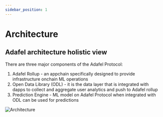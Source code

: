 ```yaml
---
sidebar_position: 1
---
```



# Architecture

## Adafel architecture holistic view


There are three major components of the Adafel Protocol:

1. Adafel Rollup - an appchain specifically designed to provide infrastructure onchain ML operations
2. Open Data Library (ODL) - it is the data layer that is integrated with dapps to collect and aggregate user analytics and push to Adafel rollup
3. Prediction Engine - ML model on Adafel Protocol when integrated with ODL can be used for predictions

![Architecture](/img/docs/architecture.png)